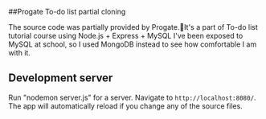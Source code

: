 
##Progate To-do list partial cloning 

The source code was partially provided by Progate.It's a part of To-do list tutorial course using Node.js + Express + MySQL
I've been exposed to MySQL at school, so I used MongoDB instead to see how comfortable I am with it.

## Development server

Run "nodemon server.js" for a server. Navigate to `http://localhost:8080/`. The app will automatically reload if you change any of the source files.


